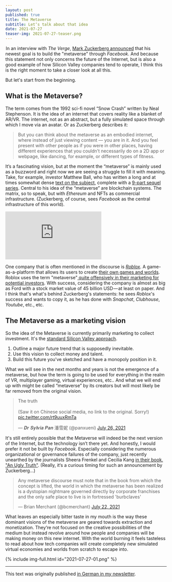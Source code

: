 ```yaml
---
layout: post
published: true
title: The Metaverse
subtitle: Let‘s talk about that idea
date: 2021-07-27
teaser-img: 2021-07-27-teaser.png
---
```


 In an interview with _The Verge_, [Mark Zuckerberg announced](https://www.theverge.com/22588022/mark-zuckerberg-facebook-ceo-metaverse-interview) that his newest goal is to build the "metaverse" through _Facebook_. And because this statement not only concerns the future of the Internet, but is also a good example of how Silicon Valley companies tend to operate, I think this is the right moment to take a closer look at all this.

But let's start from the beginning.

## What is the Metaverse?

The term comes from the 1992 sci-fi novel “Snow Crash” written by Neal Stephenson. It is the idea of an internet that covers reality like a blanket of AR/VR. The internet, not as an abstract, but a fully simulated space through which I move via an avatar. Or as Zuckerberg describes it:

> But you can think about the metaverse as an embodied internet, where instead of just viewing content — you are in it. And you feel present with other people as if you were in other places, having different experiences that you couldn’t necessarily do on a 2D app or webpage, like dancing, for example, or different types of fitness.

It‘s a fascinating vision, but at the moment the “metaverse” is mainly used as a buzzword and right now we are seeing a struggle to fill it with meaning. Take, for example, investor Matthew Ball, who has written a long and at times somewhat dense [text on the subject](https://www.matthewball.vc/all/themetaverse), complete with a [9-part sequel series](https://www.matthewball.vc/the-metaverse-primer).
Central to his idea of the “metaverse” are blockchain systems. The matrix, so to speak, but with _Ethereum_ and NFTs as commercial infrastructure. (Zuckerberg, of course, sees _Facebook_ as the central infrastructure of this world).


<div id="video-embed"><iframe class="video-extern" width="auto" height="auto" src="https://www.youtube.com/embed/tKkfE79Rtu8" title="YouTube video player" frameborder="0" allow="accelerometer; autoplay; clipboard-write; encrypted-media; gyroscope; picture-in-picture" allowfullscreen></iframe></div>


One company that is often mentioned in the discourse is [_Roblox_](https://www.theverge.com/2021/7/7/22457264/roblox-explainer-game-app-faq). A game-as-a-platform that allows its users to create [their own games and worlds](https://www.theverge.com/22577600/roblox-game-developers-artists).
Roblox uses the term "metaverse"[ quite offensively in their marketing for potential investors](https://www.protocol.com/tech-ipo-frenzy-2021). With success, considering the company is almost as big as Ford with a stock market value of 45 billion USD — at least on paper.
And I think that's what's behind Zuckerberg's statements: he sees _Roblox_'s success and wants to copy it, as he has done with _Snapchat_, _Clubhouse_, _Youtube_, etc., etc.

## The Metaverse as a marketing vision

So the idea of the Metaverse is currently primarily marketing to collect investment. It's the [standard Silicon Valley approach](https://thefrailestthing.com/2013/03/01/borg-complex-a-primer).

1. Outline a major future trend that is supposedly inevitable.
2. Use this vision to collect money and talent.
3. Build this future you've sketched and have a monopoly position in it.

What we will see in the next months and years is not the emergence of a metaverse, but how the term is going to be used for everything in the realm of VR, multiplayer gaming, virtual experiences, etc.. And what we will end up with might be called “metaverse” by its creators but will most likely be far removed from the original vision.

<blockquote class="twitter-tweet"><p lang="en" dir="ltr">The truth <br><br>(Saw it on Chinese social media, no link to the original. Sorry!) <a href="https://t.co/rt9uuxRmTa">pic.twitter.com/rt9uuxRmTa</a></p>&mdash; 𝑫𝒓 𝑺𝒚𝒍𝒗𝒊𝒂 𝑷𝒂𝒏 潘雪妮 (@panxueni) <a href="https://twitter.com/panxueni/status/1419665079851749381?ref_src=twsrc%5Etfw">July 26, 2021</a></blockquote> <script async src="https://platform.twitter.com/widgets.js" charset="utf-8"></script>

It's still entirely possible that the Metaverse will indeed be the next version of the Internet, but the technology isn’t there yet. And honestly, I would prefer it not be built by _Facebook_.  Especially considering the numerous organizational or governance failures of the company, just recently unearthed by the journalists  Sheera Frenkel and Cecilia Kang [in their book.  "An Ugly Truth"](https://www.technologyreview.com/2021/07/21/1029818/facebook-ugly-truth-frenkel-kang-nyt). (Really, it‘s a curious timing for such an announcement by Zuckerberg…)


<blockquote class="twitter-tweet"><p lang="en" dir="ltr">Any metaverse discourse must note that in the book from which the concept is lifted, the world in which the metaverse has been realized is a dystopian nightmare governed directly by corporate franchises and the only safe place to live is in fortressed &#39;burbclaves&#39;</p>&mdash; Brian Merchant (@bcmerchant) <a href="https://twitter.com/bcmerchant/status/1418276525112107009?ref_src=twsrc%5Etfw">July 22, 2021</a></blockquote> <script async src="https://platform.twitter.com/widgets.js" charset="utf-8"></script>

What leaves an especially bitter taste in my mouth is the way these dominant visions of the metaverse are geared towards extraction and monetization. They‘re not focused on the creative possibilities of the medium but instead revolve around how people and companies will be making money on this new internet. With the world burning it feels tasteless to read about how tech companies will create completely new simulated virtual economies and worlds from scratch to escape into.

{% include img-full.html id="2021-07-27-01.png" %}

---
This text was originally published [in German in my newsletter](https://www.getrevue.co/profile/klingebeil/issues/okay-reden-wir-uber-das-metaverse-690415).